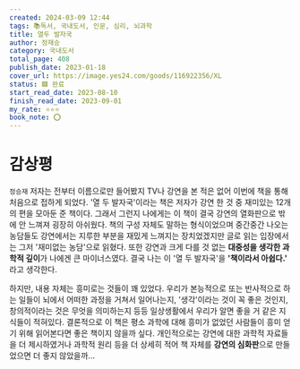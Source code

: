 ```yaml
---
created: 2024-03-09 12:44
tags: 📚독서, 국내도서, 인문, 심리, 뇌과학
title: 열두 발자국
author: 정재승
category: 국내도서
total_page: 408
publish_date: 2023-01-18
cover_url: https://image.yes24.com/goods/116922356/XL
status: 🟩 완료
start_read_date: 2023-08-10
finish_read_date: 2023-09-01
my_rate: ⭐⭐⭐
book_note: ⭕
---
```


# 감상평

`정승재` 저자는 전부터 이름으로만 들어봤지 TV나 강연을 본 적은 없어 이번에 책을 통해 처음으로 접하게 되었다. '열 두 발자국'이라는 책은 저자가 강연 한 것 중 재미있는 12개의 편을 모아둔 준 책이다. 그래서 그런지 나에게는 이 책이 결국 강연의 열화판으로 밖에 안 느껴져 굉장히 아쉬웠다. 책의 구성 자체도 말하는 형식이었으며 중간중간 나오는 농담들도 강연에서는 지루한 부분을 재밌게 느껴지는 장치었겠지만 글로 읽는 입장에서는 그저 '재미없는 농담'으로 읽혔다. 또한 강연과 크게 다를 것 없는 **대중성을 생각한 과학적 깊이**가 나에겐 큰 마이너스였다. 결국 나는 이 '열 두 발자국'을 **'책이라서 아쉽다.'** 라고 생각한다.

하지만, 내용 자체는 흥미로는 것들이 꽤 있었다. 우리가 본능적으로 또는 반사적으로 하는 일들이 뇌에서 어떠한 과정을 거쳐서 일어나는지, '생각'이라는 것이 꼭 좋은 것인지, 창의적이라는 것은 무엇을 의미하는지 등등 일상생활에서 우리가 알면 좋을 거 같은 지식들이 적혀있다. 결론적으로 이 책은 평소 과학에 대해 흥미가 없었던 사람들이 흥미 얻기 위해 읽어본다면 좋은 책이지 않을까 싶다. 개인적으로는 강연에 대한 과학적 자료들을 더 제시하였거나 과학적 원리 등을 더 상세히 적어 책 자체를 **강연의 심화판**으로 만들었으면 더 좋지 않았을까...
